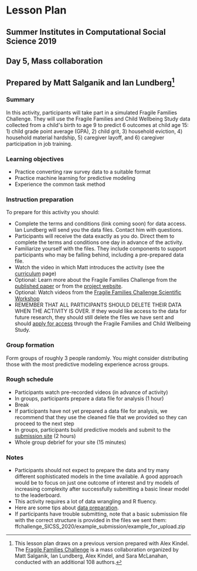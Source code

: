 # Lesson Plan
## Summer Institutes in Computational Social Science 2019
## Day 5, Mass collaboration
## Prepared by Matt Salganik and Ian Lundberg[^1]

### Summary

In this activity, participants will take part in a simulated Fragile Families Challenge.  They will use the Fragile Families and Child Wellbeing Study data collected from a child's birth to age 9 to predict 6 outcomes at child age 15: 1) child grade point average (GPA), 2) child grit, 3) household eviction, 4) household material hardship, 5) caregiver layoff, and 6) caregiver participation in job training.

### Learning objectives

- Practice converting raw survey data to a suitable format
- Practice machine learning for predictive modeling
- Experience the common task method

### Instruction preparation

To prepare for this activity you should:

- Complete the terms and conditions (link coming soon) for data access. Ian Lundberg will send you the data files. Contact him with questions.
- Participants will receive the data exactly as you do. Direct them to complete the terms and conditions one day in advance of the activity.
- Familiarize yourself with the files. They include components to support participants who may be falling behind, including a pre-prepared data file.
- Watch the video in which Matt introduces the activity (see the [curriculum](https://compsocialscience.github.io/summer-institute/curriculum) page)
- Optional: Learn more about the Fragile Families Challenge from the [published paper](https://doi.org/10.1073/pnas.1915006117) or from the [project website](http://www.fragilefamilieschallenge.org/).
- Optional: Watch videos from the [Fragile Families Challenge Scientific Workshop](https://www.youtube.com/channel/UCjluzrRT8fqXCx3qHjQAb5A)
- REMEMBER THAT ALL PARTICIPANTS SHOULD DELETE THEIR DATA WHEN THE ACTIVITY IS OVER. If they would like access to the data for future research, they should still delete the files we have sent and should [apply for access](https://fragilefamilies.princeton.edu/documentation) through the Fragile Families and Child Wellbeing Study.

### Group formation

Form groups of roughly 3 people randomly. You might consider distributing those with the most predictive modeling experience across groups.

### Rough schedule

- Participants watch pre-recorded videos (in advance of activity)
- In groups, participants prepare a data file for analysis (1 hour)
- Break
- If participants have not yet prepared a data file for analysis, we recommend that they use the cleaned file that we provided so they can proceed to the next step
- In groups, participants build predictive models and submit to the [submission site](https://codalab.fragilefamilieschallenge.org/competitions/28) (2 hours)
- Whole group debrief for your site (15 minutes)


### Notes

- Participants should not expect to prepare the data and try many different sophisticated models in the time available. A good approach would be to focus on just one outcome of interest and try models of increasing complexity after successfully submitting a basic linear model to the leaderboard.
- This activity requires a lot of data wrangling and R fluency.
- Here are some tips about [data preparation](https://github.com/compsocialscience/summer-institute/blob/master/2020/materials/day5-mass-collaboration/activity/SICSS_FFC_datacleaning_tips.pdf).
- If participants have trouble submitting, note that a basic submission file with the correct structure is provided in the files we sent them: ffchallenge_SICSS_2020/example_submission/example_for_upload.zip


[^1]: This lesson plan draws on a previous version prepared with Alex Kindel. The [Fragile Families Challenge](https://doi.org/10.1073/pnas.1915006117) is a mass collaboration organized by Matt Salganik, Ian Lundberg, Alex Kindel, and Sara McLanahan, conducted with an additional 108 authors.
